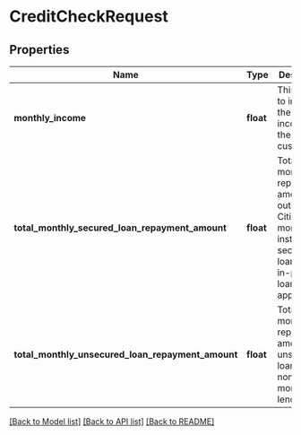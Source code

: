 # CreditCheckRequest

## Properties
Name | Type | Description | Notes
------------ | ------------- | ------------- | -------------
**monthly_income** | **float** | This field is to indicate the monthly income of the customer. | 
**total_monthly_secured_loan_repayment_amount** | **float** | Total monthly repayment amount outside of Citibank for mortgage installment, secured loans and all in-progress loan applications. | [optional] 
**total_monthly_unsecured_loan_repayment_amount** | **float** | Total monthly repayment amount of unsecured loans in non-bank money lenders. | [optional] 

[[Back to Model list]](../README.md#documentation-for-models) [[Back to API list]](../README.md#documentation-for-api-endpoints) [[Back to README]](../README.md)

